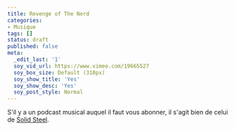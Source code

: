 ```yaml
---
title: Revenge of The Nerd
categories:
- Musique
tags: []
status: draft
published: false
meta:
  _edit_last: '1'
  soy_vid_url: https://www.vimeo.com/19665527
  soy_box_size: Default (310px)
  soy_show_title: 'Yes'
  soy_show_desc: 'Yes'
  soy_post_style: Normal
---
```

S'il y a un podcast musical auquel il faut vous abonner, il s'agit bien de celui de <a title="Site de Solid Steel" href="https://solidsteel.ninjatune.net/">Solid Steel</a>.
